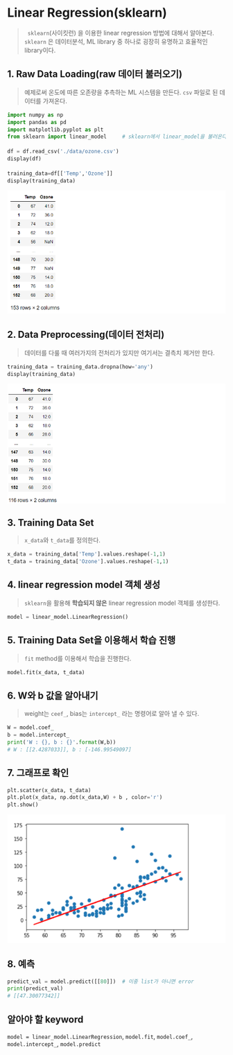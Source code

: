 # Linear Regression(sklearn)

> ` sklearn`(사이킷런) 을 이용한 linear regression 방법에 대해서 알아본다. `sklearn` 은 데이터분석, ML library 중 하나로 굉장히 유명하고 효율적인 library이다.



## 1. Raw Data Loading(raw 데이터 불러오기)

> 예제로써 온도에 따른 오존량을 추측하는 ML 시스템을 만든다.  `csv` 파일로 된 데이터를 가져온다.

```python
import numpy as np
import pandas as pd
import matplotlib.pyplot as plt
from sklearn import linear_model     # sklearn에서 linear_model을 불러온다.

df = df.read_csv('./data/ozone.csv')
display(df)

training_data=df[['Temp','Ozone']]
display(training_data)
```

![image-20200926031405480](markdown-images/image-20200926031405480.png)



## 2. Data Preprocessing(데이터 전처리)

> 데이터를 다룰 때 여러가지의 전처리가 있지만 여기서는 결측치 제거만 한다.

```python
training_data = training_data.dropna(how='any')
display(training_data)
```

![image-20200926031905552](markdown-images/image-20200926031905552.png)



## 3. Training Data Set

> `x_data`와 `t_data`를 정의한다.

```python
x_data = training_data['Temp'].values.reshape(-1,1)
t_data = training_data['Ozone'].values.reshape(-1,1)
```



## 4. linear regression model 객체 생성

> `sklearn`을 활용해 **학습되지 않은** linear regression model 객체를 생성한다.

```python
model = linear_model.LinearRegression()
```



## 5. Training Data Set을 이용해서 학습 진행

>`fit` method를 이용해서 학습을 진행한다.

```python
model.fit(x_data, t_data)
```



## 6. W와 b 값을 알아내기

> weight는 `ceef_`, bias는 `intercept_` 라는 명령어로 알아 낼 수 있다.

```python
W = model.coef_
b = model.intercept_
print('W : {}, b : {}'.format(W,b))
# W : [[2.4287033]], b : [-146.99549097]
```



## 7. 그래프로 확인

```python
plt.scatter(x_data, t_data)
plt.plot(x_data, np.dot(x_data,W) + b , color='r')
plt.show()
```

![image-20200928010603728](markdown-images/image-20200928010603728.png)



## 8. 예측

```python
predict_val = model.predict([[80]])  # 이중 list가 아니면 error
print(predict_val)  
# [[47.30077342]]
```





## 알아야 할 keyword

`model = linear_model.LinearRegression`, `model.fit`, `model.coef_`, `model.intercept_`, `model.predict`
